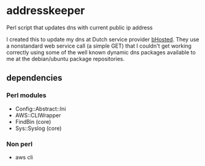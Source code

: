# addresskeeper
Perl script that updates dns with current public ip address

I created this to update my dns at Dutch service provider [bHosted](http://www.bhosted.nl). 
They use a nonstandard web service call (a simple GET) that I couldn't get working correctly using some of the well known dynamic dns packages available to me at the debian/ubuntu package repositories.

## dependencies

### Perl modules
* Config::Abstract::Ini
* AWS::CLIWrapper
* FindBin (core)
* Sys::Syslog (core)

### Non perl

* aws cli


